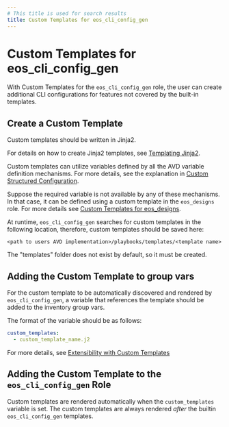 ```yaml
---
# This title is used for search results
title: Custom Templates for eos_cli_config_gen
---
```

<!--
  ~ Copyright (c) 2023-2025 Arista Networks, Inc.
  ~ Use of this source code is governed by the Apache License 2.0
  ~ that can be found in the LICENSE file.
  -->

# Custom Templates for eos_cli_config_gen

With Custom Templates for the `eos_cli_config_gen` role, the user can create additional CLI configurations for features not covered by the built-in templates.

## Create a Custom Template

Custom templates should be written in Jinja2.

For details on how to create Jinja2 templates, see [Templating Jinja2](https://docs.ansible.com/ansible/latest/playbook_guide/playbooks_templating.html#templating-jinja2).

Custom templates can utilize variables defined by all the AVD variable definition mechanisms. For more details, see the explanation in [Custom Structured Configuration](../../../eos_designs/docs/how-to/custom-structured-configuration.md).

Suppose the required variable is not available by any of these mechanisms. In that case, it can be defined using a custom template in the `eos_designs` role. For more details see [Custom Templates for eos_designs](../../../eos_designs/docs/how-to/custom-templates.md).

At runtime, `eos_cli_config_gen` searches for custom templates in the following location, therefore, custom templates should be saved here:

```text
<path to users AVD implementation>/playbooks/templates/<template name>
```

The "templates" folder does not exist by default, so it must be created.

## Adding the Custom Template to group vars

For the custom template to be automatically discovered and rendered by `eos_cli_config_gen`, a variable that references the template should be added to the inventory group vars.

The format of the variable should be as follows:

```yaml
custom_templates:
  - custom_template_name.j2
```

For more details, see [Extensibility with Custom Templates](https://avd.arista.com/stable/roles/eos_cli_config_gen/docs/role-configuration.html#extensibility-with-custom-templates)

## Adding the Custom Template to the `eos_cli_config_gen` Role

Custom templates are rendered automatically when the `custom_templates` variable is set. The custom templates are always rendered *after* the builtin `eos_cli_config_gen` templates.
